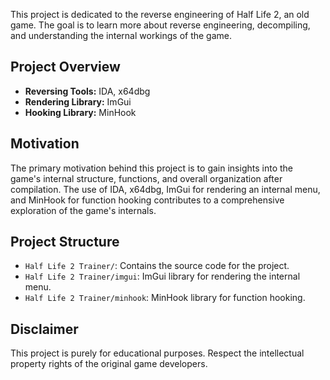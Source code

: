 This project is dedicated to the reverse engineering of Half Life 2, an old game. The goal is to learn more about reverse engineering, decompiling, and understanding the internal workings of the game.

## Project Overview

- **Reversing Tools:** IDA, x64dbg
- **Rendering Library:** ImGui
- **Hooking Library:** MinHook

## Motivation

The primary motivation behind this project is to gain insights into the game's internal structure, functions, and overall organization after compilation. The use of IDA, x64dbg, ImGui for rendering an internal menu, and MinHook for function hooking contributes to a comprehensive exploration of the game's internals.

## Project Structure

- `Half Life 2 Trainer/`: Contains the source code for the project.
- `Half Life 2 Trainer/imgui`: ImGui library for rendering the internal menu.
- `Half Life 2 Trainer/minhook`: MinHook library for function hooking.

## Disclaimer

This project is purely for educational purposes. Respect the intellectual property rights of the original game developers.
